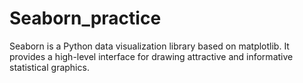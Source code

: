 # Seaborn_practice

Seaborn is a Python data visualization library based on matplotlib. It provides a high-level interface for drawing attractive and informative statistical graphics.
